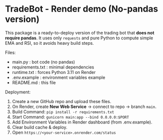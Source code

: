 # TradeBot - Render demo (No-pandas version)

This package is a ready-to-deploy version of the trading bot that **does not require pandas**.
It uses only `requests` and pure Python to compute simple EMA and RSI, so it avoids heavy build steps.

Files:
- main.py : bot code (no pandas)
- requirements.txt : minimal dependencies
- runtime.txt : forces Python 3.11 on Render
- .env.example : environment variables example
- README.md : this file

Deployment:
1. Create a new GitHub repo and upload these files.
2. On Render, create **New Web Service** → connect to repo → branch `main`.
3. Build Command: `pip install -r requirements.txt`
4. Start Command: `gunicorn main:app --bind 0.0.0.0:$PORT`
5. Add Environment Variables in Render dashboard (from .env.example).
6. Clear build cache & deploy.
7. Open `https://<your-service>.onrender.com/status`

